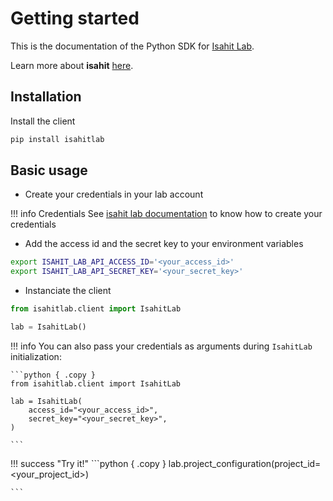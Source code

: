 # Getting started

This is the documentation of the Python SDK for [Isahit Lab](https://lab.isahit.com).

Learn more about **isahit** [here](https://www.isahit.com).

## Installation

Install the client

```bash { .copy }
pip install isahitlab
```

## Basic usage

* Create your credentials in your lab account

!!! info Credentials
    See [isahit lab documentation](https://docs.lab.isahit.com/sdk-api-access) to know how to create your credentials

* Add the access id and the secret key to your environment variables

```bash { .copy }
export ISAHIT_LAB_API_ACCESS_ID='<your_access_id>'
export ISAHIT_LAB_API_SECRET_KEY='<your_secret_key>'
```

* Instanciate the client

```python { .copy }
from isahitlab.client import IsahitLab

lab = IsahitLab()
```


!!! info
    You can also pass your credentials as arguments during `IsahitLab` initialization:

    ```python { .copy }
    from isahitlab.client import IsahitLab

    lab = IsahitLab(
        access_id="<your_access_id>",
        secret_key="<your_secret_key>",
    )

    ```

!!! success "Try it!"
    ```python { .copy }
    lab.project_configuration(project_id=<your_project_id>)

    ```